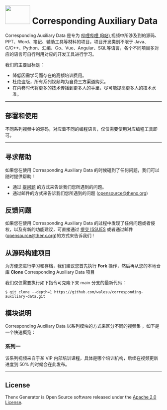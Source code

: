 # <img src="https://i1.hdslb.com/bfs/face/859398b588e9406296e3fb008a2f46b51ad499c3.jpg@256w_256h_1o.webp" width="80" height="60"> Corresponding Auxiliary Data 

Corresponding Auxiliary Data 是专为 [哔哩哔哩 (B站) ](https://space.bilibili.com/243683809/video) 视频中所涉及到的源码、PPT、Word、笔记、辅助工具等材料的项目，项目开发类别不限于 Java、C/C++、Python、汇编、Go、Vue、Angular、SQL等语言，各个不同项目多对应的语言可自行利用对应的开发工具进行学习。

我们的主要目标是：

- 降低因需学习而存在的高额培训费用。
- 杜绝盗版，所有系列视频均为自费三方渠道购买。
- 在内卷时代将更多的技术传播到更多人的手里，尽可能提高更多人的技术水准。

------

## 部署和使用

不同系列视频中的源码，对应着不同的编程语言，仅仅需要使用对应编程工具即可。

------

## 寻求帮助

如果您在使用 Corresponding Auxiliary Data 的时候碰到了任何问题，我们可以随时提供帮助 !

- 通过 [提问题](https://github.com/walesu/corresponding-auxiliary-data/issues) 的方式来告诉我们您所遇到的问题。
- 通过邮件的方式来告诉我们您所遇到的问题 (opensource@thenx.org)

## 反馈问题

如果您在使用 Corresponding Auxiliary Data 的过程中发现了任何问题或者侵权，以及有新的功能建议，可直接通过 [提交 ISSUES](https://github.com/walesu/corresponding-auxiliary-data/issues) 或者通过邮件 (opensource@thenx.org)的方式来告诉我们 !

## 从源码构建项目

为方便您进行学习和存档，我们建议您首先执行 **Fork** 操作，然后再从您的本地仓库 **Clone** Corresponding Auxiliary Data 项目

我们仅仅需要执行如下指令可克隆下来 main 分支的最新代码：

```shell
$ git clone --depth=1 https://github.com/walesu/corresponding-auxiliary-data.git
```

## 模块说明

Corresponding Auxiliary Data 以系列模块的方式来区分不同的视频集 ，如下是一个快速概览：

### 系列一

该系列视频来自于某 VIP 内部培训课程，具体是哪个培训机构，后续在视频更新进度到 50% 的时候会在此发布。

------

## License

Thenx Generator is Open Source software released under the [Apache 2.0 License](https://www.apache.org/licenses/LICENSE-2.0.html).